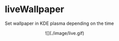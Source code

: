 # liveWallpaper
Set wallpaper in KDE plasma depending on the time

<div style="display: block; margin-left: auto; margin-right: auto; width: 50%;">
  ![](./image/live.gif)
</div>
